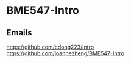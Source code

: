 # BME547-Intro
## Emails

https://github.com/cdong223/Intro
https://github.com/joannezheng/BME547-Intro
